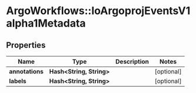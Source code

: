 # ArgoWorkflows::IoArgoprojEventsV1alpha1Metadata

## Properties
Name | Type | Description | Notes
------------ | ------------- | ------------- | -------------
**annotations** | **Hash&lt;String, String&gt;** |  | [optional] 
**labels** | **Hash&lt;String, String&gt;** |  | [optional] 


